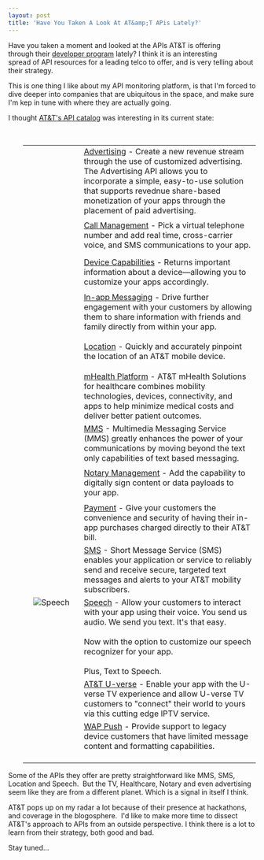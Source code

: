 ```yaml
---
layout: post
title: 'Have You Taken A Look At AT&amp;T APis Lately?'
---
```

<p><a href="http://developer.att.com/" target="_blank"><img style="padding: 15px;" src="https://s3.amazonaws.com/kinlane-productions/api-evangelist/att/att-developer-program-logo.png" alt="" align="right" /></a></p>
<p>Have you taken a moment and looked at the APIs AT&amp;T is offering through their <a href="http://developer.att.com/">developer program</a> lately? I think it is an interesting spread of API resources for a leading telco to offer, and is very telling about their strategy.</p>
<p>This is one thing I like about my API monitoring platform, is that I'm forced to dive deeper into companies that are ubiquitous in the space, and make sure I'm kep in tune with where they are actually going.</p>
<p>I thought <a href="https://developer.att.com/developer/basicTemplate.jsp?passedItemId=12500043">AT&amp;T's API catalog</a> was interesting in its current state:</p>
<p>&nbsp;</p>
<table style="padding-left: 30px;" border="0" cellspacing="0" cellpadding="10" width="95%">
<tbody>
<tr>
<td style="width: 100px; height: 75px;" align="center" valign="top"><img src="http://developer.att.com/home/api/advertising_small.png" alt="" /></td>
<td><a href="http://developer.att.com/developer/forward.jsp?passedItemId=13400964">Advertising</a> - Create a new revenue stream through the use of customized advertising. The Advertising API allows you to incorporate a simple, easy-to-use solution that supports revednue share-based monetization of your apps through the placement of paid advertising.</td>
</tr>
<tr>
<td style="width: 100px; height: 75px;" align="center" valign="top"><img src="http://developer.att.com/home/api/call_management_small.png" alt="" /></td>
<td><a href="http://developer.att.com/developer/forward.jsp?passedItemId=12700025">Call Management</a> - Pick a virtual telephone number and add real time, cross-carrier voice, and SMS communications to your app.</td>
</tr>
<tr>
<td style="width: 100px; height: 75px;" align="center" valign="top"><img src="http://developer.att.com/home/api/device_capabilities_small.png" alt="" /></td>
<td><a href="http://developer.att.com/developer/forward.jsp?passedItemId=12700037">Device Capabilities</a> - Returns important information about a device&mdash;allowing you to customize your apps accordingly.</td>
</tr>
<tr>
<td style="width: 100px; height: 75px;" align="center" valign="top"><img src="http://developer.att.com/home/api/in_app_messaging_small.png" alt="" /></td>
<td><a href="http://developer.att.com/developer/forward.jsp?passedItemId=12700029">In-app Messaging</a> - Drive further engagement with your customers by allowing them to share information with friends and family directly from within your app.</td>
</tr>
<tr>
<td style="width: 100px; height: 75px;" align="center" valign="top"><img src="http://developer.att.com/home/api/location_small.png" alt="" /></td>
<td><a href="http://developer.att.com/developer/forward.jsp?passedItemId=12700033">Location</a> - Quickly and accurately pinpoint the location of an AT&amp;T mobile device.</td>
</tr>
<tr>
<td style="width: 100px; height: 75px;" align="center" valign="top"><img src="http://developer.att.com/home/api/mhealth_small.png" alt="" /></td>
<td><a href="https://mhealth.att.com/" target="_blank">mHealth Platform</a> - AT&amp;T mHealth Solutions for healthcare combines mobility technologies, devices, connectivity, and apps to help minimize medical costs and deliver better patient outcomes.</td>
</tr>
<tr>
<td style="width: 100px; height: 75px;" align="center" valign="top"><img src="http://developer.att.com/home/api/mms_small.png" alt="" /></td>
<td><a href="http://developer.att.com/developer/forward.jsp?passedItemId=12700039">MMS</a> - Multimedia Messaging Service (MMS) greatly enhances the power of your communications by moving beyond the text only capabilities of text based messaging.</td>
</tr>
<tr>
<td style="width: 100px; height: 75px;" align="center" valign="top"><img src="http://developer.att.com/home/api/notary_management_small.png" alt="" /></td>
<td><a href="http://developer.att.com/developer/forward.jsp?passedItemId=12700047">Notary Management</a> - Add the capability to digitally sign content or data payloads to your app.</td>
</tr>
<tr>
<td style="width: 100px; height: 75px;" align="center" valign="top"><img src="http://developer.att.com/home/api/payment_small.png" alt="" /></td>
<td><a href="http://developer.att.com/developer/forward.jsp?passedItemId=12700035">Payment</a> - Give your customers the convenience and security of having their in-app purchases charged directly to their AT&amp;T bill.</td>
</tr>
<tr>
<td style="width: 100px; height: 75px;" align="center" valign="top"><img src="http://developer.att.com/home/api/sms_small.png" alt="" /></td>
<td><a href="http://developer.att.com/developer/forward.jsp?passedItemId=12700031">SMS</a> - Short Message Service (SMS) enables your application or service to reliably send and receive secure, targeted text messages and alerts to your AT&amp;T mobility subscribers.</td>
</tr>
<tr>
<td style="width: 100px; height: 75px;" align="center" valign="top"><img src="http://developer.att.com/home/api/speech_small.png" alt="Speech" /></td>
<td><a href="http://developer.att.com/developer/forward.jsp?passedItemId=12500023">Speech</a> - Allow your customers to interact with your app using their voice. You send us audio. We send you text. It's that easy.&nbsp;<br /><br />Now with the option to customize our speech recognizer for your app.&nbsp;<br /><br />Plus, Text to Speech.</td>
</tr>
<tr>
<td style="width: 100px; height: 75px;" align="center" valign="top"><img src="http://developer.att.com/home/api/UVE_symbol.jpg" alt="" /></td>
<td><a href="http://developer.att.com/developer/forward.jsp?passedItemId=12700045">AT&amp;T&nbsp;U-verse</a> - Enable your app with the U-verse TV experience and allow U-verse TV customers to "connect" their world to yours via this cutting edge IPTV service.</td>
</tr>
<tr>
<td style="width: 100px; height: 75px;" align="center" valign="top"><img src="http://developer.att.com/home/api/wap_push_small.png" alt="" /></td>
<td><a href="http://developer.att.com/developer/forward.jsp?passedItemId=12700041">WAP Push</a> - Provide support to legacy device customers that have limited message content and formatting capabilities.<br /><br /></td>
</tr>
</tbody>
</table>
<p>Some of the APIs they offer are pretty straightforward like MMS, SMS, Location and Speech. &nbsp;But the TV, Healthcare, Notary and even advertising seem like they are from a different planet. Which is a signal in itself I think.</p>
<p>AT&amp;T pops up on my radar a lot because of their presence at hackathons, and coverage in the blogosphere. &nbsp;I'd like to make more time to dissect AT&amp;T's approach to APIs from an outside perspective. I think there is a lot to learn from their strategy, both good and bad. &nbsp;</p>
<p>Stay tuned...</p>
